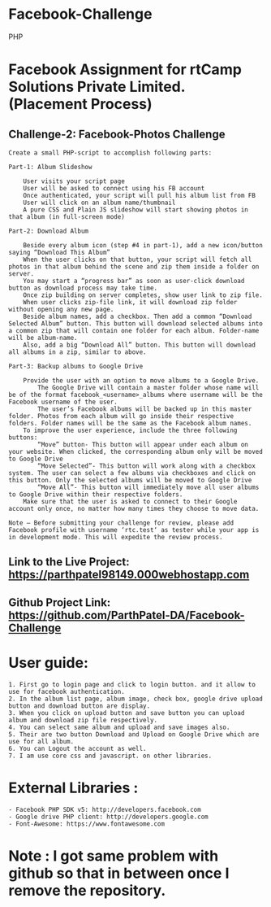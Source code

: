 # Facebook-Challenge
PHP

# Facebook Assignment for rtCamp Solutions Private Limited. (Placement Process)

## Challenge-2: Facebook-Photos Challenge

    Create a small PHP-script to accomplish following parts:

    Part-1: Album Slideshow

        User visits your script page
        User will be asked to connect using his FB account
        Once authenticated, your script will pull his album list from FB
        User will click on an album name/thumbnail
        A pure CSS and Plain JS slideshow will start showing photos in that album (in full-screen mode)

    Part-2: Download Album

        Beside every album icon (step #4 in part-1), add a new icon/button saying “Download This Album”
        When the user clicks on that button, your script will fetch all photos in that album behind the scene and zip them inside a folder on server.
        You may start a “progress bar” as soon as user-click download button as download process may take time.
        Once zip building on server completes, show user link to zip file.
        When user clicks zip-file link, it will download zip folder without opening any new page.
        Beside album names, add a checkbox. Then add a common “Download Selected Album” button. This button will download selected albums into a common zip that will contain one folder for each album. Folder-name will be album-name.
        Also, add a big “Download All” button. This button will download all albums in a zip, similar to above.

    Part-3: Backup albums to Google Drive

        Provide the user with an option to move albums to a Google Drive.
            The Google Drive will contain a master folder whose name will be of the format facebook_<username>_albums where username will be the Facebook username of the user.
            The user’s Facebook albums will be backed up in this master folder. Photos from each album will go inside their respective folders. Folder names will be the same as the Facebook album names.
        To improve the user experience, include the three following buttons:
            “Move” button- This button will appear under each album on your website. When clicked, the corresponding album only will be moved to Google Drive
            “Move Selected”- This button will work along with a checkbox system. The user can select a few albums via checkboxes and click on this button. Only the selected albums will be moved to Google Drive
            “Move All”- This button will immediately move all user albums to Google Drive within their respective folders.
        Make sure that the user is asked to connect to their Google account only once, no matter how many times they choose to move data.

    Note – Before submitting your challenge for review, please add Facebook profile with username ‘rtc.test‘ as tester while your app is in development mode. This will expedite the review process.

## Link to the Live Project: https://parthpatel98149.000webhostapp.com
## Github Project Link: https://github.com/ParthPatel-DA/Facebook-Challenge

# User guide:

    1. First go to login page and click to login button. and it allow to use for facebook authentication.
    2. In the album list page, album image, check box, google drive upload button and download button are display.
    3. When you click on upload button and save button you can upload album and download zip file respectively.
    4. You can select same album and upload and save images also.
    5. Their are two button Download and Upload on Google Drive which are use for all album.
    6. You can Logout the account as well.
    7. I am use core css and javascript. on other libraries.

# External Libraries :

    - Facebook PHP SDK v5: http://developers.facebook.com
    - Google drive PHP client: http://developers.google.com
    - Font-Awesome: https://www.fontawesome.com
    
# Note : I got same problem with github so that in between once I remove the repository.
